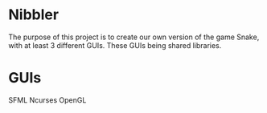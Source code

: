 # Nibbler

The purpose of this project is to create our own version of the game Snake,
with at least 3 different GUIs. These GUIs being shared libraries.

# GUIs

SFML
Ncurses
OpenGL
